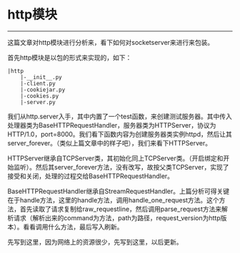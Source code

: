 # http模块
---
这篇文章对http模块进行分析来，看下如何对socketserver来进行来包装。


首先http模块是以包的形式来实现的，如下：
```
|http
    |-__init__.py
    |-client.py
    |-cookiejar.py
    |-cookies.py
    |-server.py
```
我们从http.server入手，其中内置了一个test函数，来创建测试服务器。其中传入处理器类为BaseHTTPRequestHandler，服务器类为HTTPServer，协议为HTTP/1.0，port=8000。我们看下函数内容为创建服务器类实例httpd，然后让其server_forever。（类似上篇文章中的样子吧），我们来看下HTTPServer。


HTTPServer继承自TCPServer类，其初始化同上TCPServer类。（开启绑定和开始监听）。然后其server_forever方法，没有改写，故按父类TCPServer，实现了接受和关闭，处理的过程交给BaseHTTPRequestHandler。


BaseHTTPRequestHandler继承自StreamRequestHandler。上篇分析可得关键在于handle方法，这里的handle方法，调用handle_one_request方法。这个方法，首先读取了请求复制给raw_requestline，然后调用parse_request方法来解析请求（解析出来的command为方法，path为路径，request_version为http版本）。看看调用什么方法，最后写入刷新。


先写到这里，因为网络上的资源很少，先写到这里，以后更新。







